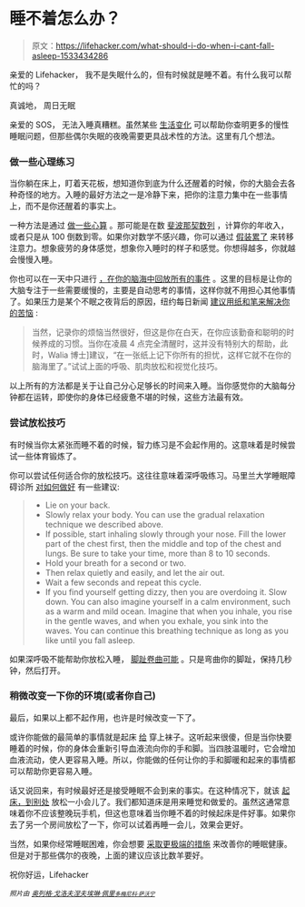 # 睡不着怎么办？

> 原文：<https://lifehacker.com/what-should-i-do-when-i-cant-fall-asleep-1533434286>

亲爱的 Lifehacker，
我不是失眠什么的，但有时候就是睡不着。有什么我可以帮忙的吗？



真诚地，
周日无眠

亲爱的 SOS，
无法入睡真糟糕。虽然某些 [生活变化](https://lifehacker.com/how-can-i-fall-asleep-faster-1503720985) 可以帮助你查明更多的慢性睡眠问题，但那些偶尔失眠的夜晚需要更具战术性的方法。这里有几个想法。

### 做一些心理练习

当你躺在床上，盯着天花板，想知道你到底为什么还醒着的时候，你的大脑会去各种奇怪的地方。入睡的最好方法之一是冷静下来，把你的注意力集中在一些事情上，而不是你还醒着的事实上。

一种方法是通过 [做一些心算](https://lifehacker.com/do-some-math-if-you-have-trouble-falling-asleep-5885673) 。那可能是在数 [斐波那契数列](http://en.wikipedia.org/wiki/Fibonacci_number) ，计算你的年收入，或者只是从 100 倒数到零。如果你对数学不感兴趣，你可以通过 [假装累了](http://lifehacker.com/fall-asleep-faster-by-pretending-youre-dead-tired-1148325870) 来转移注意力。想象疲劳的身体感觉，想象你入睡时的样子和感觉。你想得越多，你就越会慢慢入睡。

你也可以在一天中只进行 [，在你的脑海中回放所有的事件](https://lifehacker.com/trouble-falling-asleep-try-replaying-everything-you-di-5980861) 。这里的目标是让你的大脑专注于一些需要缓慢的，主要是自动思考的事情，这样你就不用担心其他事情了。如果压力是某个不眠之夜背后的原因，纽约每日新闻 [建议用纸和笔来解决你的苦恼](http://www.nydailynews.com/life-style/fall-asleep-article-1.1578295) :

> 当然，记录你的烦恼当然很好，但这是你在白天，在你应该勤奋和聪明的时候养成的习惯。当你在凌晨 4 点完全清醒时，这并没有特别大的帮助，此时，Walia 博士]建议，“在一张纸上记下你所有的担忧，这样它就不在你的脑海里了。”试试上面的呼吸、肌肉放松和视觉化技巧。

以上所有的方法都是关于让自己分心足够长的时间来入睡。当你感觉你的大脑每分钟都在运转，即使你的身体已经疲惫不堪的时候，这些方法最有效。

### 尝试放松技巧

有时候当你太紧张而睡不着的时候，智力练习是不会起作用的。这意味着是时候尝试一些体育锻炼了。

你可以尝试任何适合你的放松技巧。这往往意味着深呼吸练习。马里兰大学睡眠障碍诊所 [对如何做好](http://umm.edu/programs/sleep/patients/relaxation) 有一些建议:

> *   Lie on your back.
> *   Slowly relax your body. You can use the gradual relaxation technique we described above.
> *   If possible, start inhaling slowly through your nose. Fill the lower part of the chest first, then the middle and top of the chest and lungs. Be sure to take your time, more than 8 to 10 seconds.
> *   Hold your breath for a second or two.
> *   Then relax quietly and easily, and let the air out.
> *   Wait a few seconds and repeat this cycle.
> *   If you find yourself getting dizzy, then you are overdoing it. Slow down. You can also imagine yourself in a calm environment, such as a warm and mild ocean. Imagine that when you inhale, you rise in the gentle waves, and when you exhale, you sink into the waves. You can continue this breathing technique as long as you like until you fall asleep.

如果深呼吸不能帮助你放松入睡， [脚趾卷曲可能](https://lifehacker.com/curl-and-uncurl-your-toes-to-help-you-relax-and-fall-5942366) 。只是弯曲你的脚趾，保持几秒钟，然后打开。

### 稍微改变一下你的环境(或者你自己)

最后，如果以上都不起作用，也许是时候改变一下了。

或许你能做的最简单的事情就是起床 [给](https://lifehacker.com/wear-socks-to-fall-asleep-easily-476550620) 穿上袜子。这听起来很傻，但是当你快要睡着的时候，你的身体会重新引导血液流向你的手和脚。当四肢温暖时，它会增加血液流动，使人更容易入睡。所以，你能做的任何让你的手和脚暖和起来的事情都可以帮助你更容易入睡。

话又说回来，有时候最好还是接受睡眠不会到来的事实。在这种情况下，就该 [起床，到别处](https://lifehacker.com/if-sleep-doesnt-come-within-30-minutes-get-up-and-rela-5957589) 放松一小会儿了。我们都知道床是用来睡觉和做爱的。虽然这通常意味着你不应该整晚玩手机，但这也意味着当你睡不着的时候起床是件好事。如果你去了另一个房间放松了一下，你可以试着再睡一会儿，效果会更好。

当然，如果你经常睡眠困难，你会想要 [采取更极端的措施](https://lifehacker.com/top-10-tricks-for-getting-better-sleep-5876083) 来改善你的睡眠健康。但是对于那些偶尔的夜晚，上面的建议应该比数羊要好。

祝你好运，Lifehacker

<small>*照片由*</small> [<small>*奥列格·戈洛夫涅夫*</small>](http://www.shutterstock.com/pic-57608620/stock-photo-insomnia-a-man-tries-to-fall-asleep-blue-tinted.html?src=PE3V22XbA1_DClm_jBfs1A-1-20)<small></small>*[<small>*埃琳·佩里*</small>](http://www.flickr.com/photos/89334149@N00/252888026/in/photolist-om7No-oYvXc-oYz3S-rXvnq-w3NB8-xX5M3-zykwt-zYdvJ-DMGue-DMGSn-DMGY6-DMHij-DMHvN-DMHUe-DMJ38-DMJ8W-DMJgh-Gu5qY-Nywpp-2hjoDL-2zJjbh-2AMGkz-2AS5Db-2JxuZ4-379T7b-3edWZV-3ef57g-3jN5Sp-3GYC4h-3VoKW6-3VoLFD-3VoPwi-43Fy4i-43Fy9R-43FygR-4bEYEE-4cdLxq-4ctH7e-4eCe4H-4n7QtK-4pEtp8-4qiarV-4qneuE-4w4v52-4wkux2-4wkuxe-4wkuxi-4wkuxk-4wkuxp-4wkuxx-4wpCxW)<small>*[<small>*多梅尼科·萨沃宁*</small>](http://www.flickr.com/photos/61111353@N00/331702231/in/photolist-vj4vZ-zCuNS-ATXBW-CJ97J-Dd6Au-Hqdd1-HvRWE-HUBfd-MNQwg-N6K1m-P17SZ-SAx8T-VMLbQ-22aVsk-2gZYAi-2iVdBQ-2k6zRX-2rQGzC-36V53o-39MdvC-3WX88r-48gCyv-48QyAg-4aUiHh-4kzK9u-4qxpjh-4zCVGS-4HsSsX-4J1rpo-4KDn2E-4PQNFp-4UgPxj-4Uk61t-4YZgTr-52j577-53bByH-55h6YN-55h86N-55U9br-58s7nh-59j5ak-5ep4Kr-5i6PXF-5k3Ton-5k8aL1-5oaLZq-5rFjDz-5s4XWj-5vBtku-5zKjA5-5AwkXN)<small></small>*</small>*

*<small></small>*